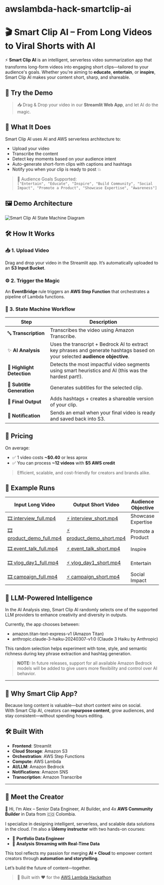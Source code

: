 # awslambda-hack-smartclip-ai

# 🎬 Smart Clip AI – From Long Videos to Viral Shorts with AI

⚡ **Smart Clip AI** is an intelligent, serverless video summarization app that transforms long-form videos into engaging short clips—tailored to your audience's goals. Whether you're aiming to **educate**, **entertain**, or **inspire**, Smart Clip AI makes your content short, sharp, and shareable.

## 🚀 Try the Demo

> 📥 Drag & Drop your video in our **Streamlit Web App**, and let AI do the magic.

## 🧠 What It Does

Smart Clip AI uses AI and AWS serverless architecture to:
- Upload your video
- Transcribe the content
- Detect key moments based on your audience intent
- Auto-generate short-form clips with captions and hashtags
- Notify you when your clip is ready to post 💥

> 🧩 Audience Goals Supported:  
`["Entertain", "Educate", "Inspire", "Build Community", "Social Impact", "Promote a Product", "Showcase Expertise", "Awareness"]`

## 🖼️ Demo Architecture

![Smart Clip AI State Machine Diagram](demo_image.png)

## 🛠️ How It Works

### 📥 1. Upload Video
Drag and drop your video in the Streamlit app. It’s automatically uploaded to an **S3 Input Bucket**.

### ⚙️ 2. Trigger the Magic
An **EventBridge** rule triggers an **AWS Step Function** that orchestrates a pipeline of Lambda functions.

### 🧩 3. State Machine Workflow

| Step | Description |
|------|-------------|
| 🔤 **Transcription** | Transcribes the video using Amazon Transcribe. |
| ✨ **AI Analysis** | Uses the transcript + Bedrock AI to extract key phrases and generate hashtags based on your selected **audience objective**. |
| 🎯 **Highlight Detection** | Detects the most impactful video segments using smart heuristics and AI (this was the hardest part!). |
| 💬 **Subtitle Generation** | Generates subtitles for the selected clip. |
| 📲 **Final Output** | Adds hashtags + creates a shareable version of your clip. |
| 📧 **Notification** | Sends an email when your final video is ready and saved back into S3. |

## 💸 Pricing

On average:
- ✅ 1 video costs **~$0.40** or less aprox 
- ✅ You can process **~12 videos** with **$5 AWS credit**

> Efficient, scalable, and cost-friendly for creators and brands alike.

## 🎥 Example Runs

| Input Long Video | Output Short Video | Audience Objective | Duration (Long) | Duration (Short) | Reduction (%) |
|------------------|--------------------|--------------------|------------------|-------------------|----------------|
| [🎞️ interview_full.mp4](videos/input/interview_full.mp4) | [⚡ interview_short.mp4](videos/output/interview_short.mp4) | Showcase Expertise | 12:00 min | 1:30 min | 87.5% |
| [🎞️ product_demo_full.mp4](videos/input/product_demo_full.mp4) | [⚡ product_demo_short.mp4](videos/output/product_demo_short.mp4) | Promote a Product | 8:30 min | 1:10 min | 86.3% |
| [🎞️ event_talk_full.mp4](videos/input/event_talk_full.mp4) | [⚡ event_talk_short.mp4](videos/output/event_talk_short.mp4) | Inspire | 15:00 min | 2:00 min | 86.7% |
| [🎞️ vlog_day1_full.mp4](videos/input/vlog_day1_full.mp4) | [⚡ vlog_day1_short.mp4](videos/output/vlog_day1_short.mp4) | Entertain | 10:00 min | 1:20 min | 86.7% |
| [🎞️ campaign_full.mp4](videos/input/campaign_full.mp4) | [⚡ campaign_short.mp4](videos/output/campaign_short.mp4) | Social Impact | 9:45 min | 1:15 min | 87.2% |

##  🧠 LLM-Powered Intelligence

In the AI Analysis step, Smart Clip AI randomly selects one of the supported LLM providers to enhance creativity and diversity in outputs.

Currently, the app chooses between:

* amazon.titan-text-express-v1 (Amazon Titan)
* anthropic.claude-3-haiku-20240307-v1:0 (Claude 3 Haiku by Anthropic)

This random selection helps experiment with tone, style, and semantic richness during key phrase extraction and hashtag generation.

> **NOTE:** In future releases, support for all available Amazon Bedrock models will be added to give users more flexibility and control over AI behavior.

---

## 🎯 Why Smart Clip App?

Because long content is valuable—but short content *wins* on social.  
With Smart Clip AI, creators can **repurpose content**, grow audiences, and stay consistent—without spending hours editing.

## 🛠️ Built With

- **Frontend**: Streamlit
- **Cloud Storage**: Amazon S3
- **Orchestration**: AWS Step Functions
- **Compute**: AWS Lambda
- **AI/LLM**: Amazon Bedrock
- **Notifications**: Amazon SNS
- **Transcription**: Amazon Transcribe

---

## 🤘 Meet the Creator

👋 Hi, I’m Alex – Senior Data Engineer, AI Builder, and 4x **AWS Community Builder** in Data from 🇨🇴 Colombia.  

I specialize in designing intelligent, serverless, and scalable data solutions in the cloud. I'm also a **Udemy instructor** with two hands-on courses:
- 🧰 **Portfolio Data Engineer**
- 📡 **Analysis Streaming with Real-Time Data**

This tool reflects my passion for merging **AI + Cloud** to empower content creators through **automation and storytelling**.

Let’s build the future of content—together.

> 🏁 Built with ❤️ for the [AWS Lambda Hackathon](https://github.com/aws-samples/aws-lambda-hackathon)
